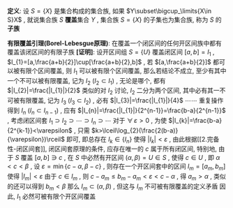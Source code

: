 
**定义**: 设 $S=\{X\}$ 是集合构成的集合族, 如果 $Y\subset\bigcup_\limits{X\in S}X$ , 就说集合族 $S$ **覆盖**集合 $Y$ , 集合族 $S=\{X\}$ 的子集也为集合族, 称为 $S$ 的**子族**

**有限覆盖引理(Borel-Lebesgue原理)**: 在覆盖一个闭区间的任何开区间族中都有覆盖该闭区间的有限子族
**[证明]**:
	设开区间组 $S=\{U\}$ 覆盖闭区间 $[a,b]=I_{1}$ , $I_{1}=[a,\frac{a+b}{2}]\cup[\frac{a+b}{2},b]$ , 若 $[a,\frac{a+b}{2}]$ 都可以被有限个区间覆盖, 则 $I_{1}$ 可以被有限个区间覆盖, 那么若结论不成立, 至少有其中一个不可以被有限覆盖, 记为 $I_{2}$ $(I_{2}\subset I_{1})$ , 无论是哪个, 都有 $|I_{2}|=\frac{|I_{1}|}{2}$ 
	类似的对 $I_{2}$ 讨论, $I_{2}$ 二分为两个区间, 其中必有其一不可被有限覆盖, 记为 $I_{3}$ $(I_{3}\subset I_{2})$ , 必有 $|I_{3}|=\frac{|I_{1}|}{4}$ 
	$\cdots\cdots$ 
	重复操作得到 $I_{n}$ $(I_{n}\subset I_{n-1})$ , 应有 $|I_{n}|=\frac{|I_{1}|}{2^{n-1}}=\frac{b-a}{2^{n-1}}$ , 考虑闭区间套 $I_{1}\supset I_{2}\supset\cdots\supset I_{n}\supset\cdots$ 
	对于 $\forall\,\varepsilon>0$ , 为使 $|I_{k}|=\frac{b-a}{2^{k-1}}<\varepsilon$ , 只需 $k>\lceil\log_{2}(\frac{2(b-a)}{\varepsilon})\rceil$ 即可, 即总存在 $I_{k}\in\{I_{n}\}$ 使得 $|I_{k}|<\varepsilon$ , 由此根据[[2.完备性-闭区间套]], 闭区间套原理的条件, 应存在唯一的 $c$ 属于所有闭区间, 特别地, 由于 $S$ 覆盖 $[a,b]\ni c$ , 在 $S$ 中必然有开区间 $(\alpha,\beta)=U\in S$ , 使得 $c\in U$ , 即 $\alpha<c<\beta$ , 设 $\varepsilon=\min\{c-\alpha,\beta-c\}$ , 则存在一个开区间套中的区间 $I_{m}=[a_{m},b_{m}]$ 使得 $|I_{m}|<\varepsilon$ 
	由于 $c\in I_{m}$ , 则 $c-a_{m}\leq b_{m}-a_{m}<\varepsilon<c-\alpha$ , 得 $a_{m}>\alpha$ , 类似的还可以得到 $b_{m}<\beta$ 
	那么 $I_{m}\subset(\alpha,\beta)$ , 但这与 $I_{m}$ 不可被有限覆盖的定义矛盾
	因此, $I_{1}$ 必然可被有限个开区间覆盖


